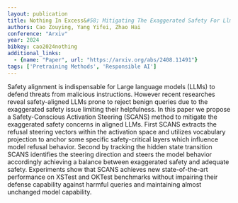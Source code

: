 ```yaml
---
layout: publication
title: Nothing In Excess&#58; Mitigating The Exaggerated Safety For Llms Via Safety-conscious Activation Steering
authors: Cao Zouying, Yang Yifei, Zhao Hai
conference: "Arxiv"
year: 2024
bibkey: cao2024nothing
additional_links:
  - {name: "Paper", url: "https://arxiv.org/abs/2408.11491"}
tags: ['Pretraining Methods', 'Responsible AI']
---
```

Safety alignment is indispensable for Large language models (LLMs) to defend threats from malicious instructions. However recent researches reveal safety-aligned LLMs prone to reject benign queries due to the exaggerated safety issue limiting their helpfulness. In this paper we propose a Safety-Conscious Activation Steering (SCANS) method to mitigate the exaggerated safety concerns in aligned LLMs. First SCANS extracts the refusal steering vectors within the activation space and utilizes vocabulary projection to anchor some specific safety-critical layers which influence model refusal behavior. Second by tracking the hidden state transition SCANS identifies the steering direction and steers the model behavior accordingly achieving a balance between exaggerated safety and adequate safety. Experiments show that SCANS achieves new state-of-the-art performance on XSTest and OKTest benchmarks without impairing their defense capability against harmful queries and maintaining almost unchanged model capability.

